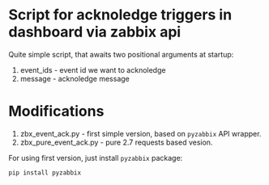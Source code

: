 # Script for acknoledge triggers in dashboard via zabbix api
 
Quite simple script, that awaits two positional arguments at startup:

1. event_ids - event id we want to acknoledge
2. message - acknoledge message

# Modifications

1. zbx_event_ack.py - first simple version, based on `pyzabbix` API wrapper.
2. zbx_pure_event_ack.py - pure 2.7 requests based vesion.

For using first version, just install `pyzabbix` package:

```bash
pip install pyzabbix
```
